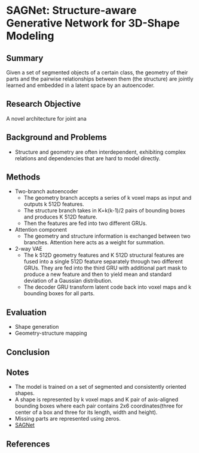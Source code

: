 # SAGNet: Structure-aware Generative Network for 3D-Shape Modeling

## Summary
Given a set of segmented objects of a certain class, the geometry of their parts and the pairwise relationships between them (the structure) are jointly learned and embedded in a latent space by an autoencoder. 
## Research Objective
A novel architecture for joint ana 
## Background and Problems
- Structure and geometry are often interdependent, exhibiting complex relations and dependencies that are hard to model directly.
## Methods
- Two-branch autoencoder
	- The geometry branch accepts a series of k voxel maps as input and outputs k 512D features. 
	- The structure branch takes in K=k(k-1)/2 pairs of bounding boxes and produces K 512D feature.
	- Then the features are fed into two different GRUs.
- Attention component
	- The geometry and structure information is exchanged between two branches. Attention here acts as a weight for summation.
- 2-way VAE
	- The k 512D geometry features and K 512D structural features are fused into a single 512D feature separately through two different GRUs. They are fed into the third GRU with additional part mask to produce a new feature and then to yield mean and standard deviation of a Gaussian distribution.
	- The decoder GRU transform latent code back into voxel maps and k bounding boxes for all parts.
## Evaluation
- Shape generation
- Geometry-structure mapping
## Conclusion

## Notes
- The model is trained on a set of segmented and consistently oriented shapes.
- A shape is represented by k voxel maps and K pair of axis-aligned bounding boxes where each pair contains 2x6 coordinates(three for center of a box and three for its length, width and height).
- Missing parts are represented using zeros. 
- [SAGNet](https://github.com/zhijieW94/SAGNet)
## References
<!--stackedit_data:
eyJoaXN0b3J5IjpbMjUzNzIwNTUsMjA2NDA2NTI4OV19
-->